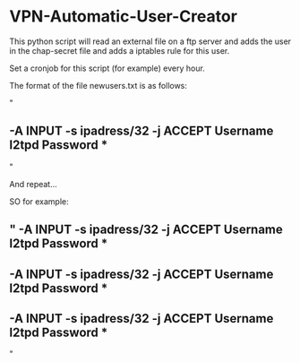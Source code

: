 # VPN-Automatic-User-Creator
This python script will read an external file on a ftp server and adds the user in the chap-secret file and adds a iptables rule for this user.

Set a cronjob for this script (for example) every hour.

The format of the file newusers.txt is as follows:

"

-A INPUT -s ipadress/32 -j ACCEPT
Username             l2tpd   Password                *
-
"

And repeat...

SO for example:

"
-A INPUT -s ipadress/32 -j ACCEPT
Username             l2tpd   Password                *
-
-A INPUT -s ipadress/32 -j ACCEPT
Username             l2tpd   Password                *
-
-A INPUT -s ipadress/32 -j ACCEPT
Username             l2tpd   Password                *
-
"
